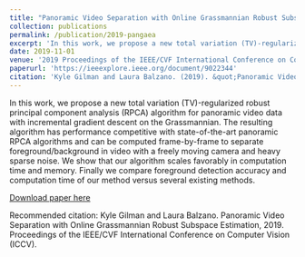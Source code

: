 ```yaml
---
title: "Panoramic Video Separation with Online Grassmannian Robust Subspace Estimation"
collection: publications
permalink: /publication/2019-pangaea
excerpt: 'In this work, we propose a new total variation (TV)-regularized robust principal component analysis (RPCA) algorithm for panoramic video data with incremental gradient descent on the Grassmannian.'
date: 2019-11-01
venue: '2019 Proceedings of the IEEE/CVF International Conference on Computer Vision (ICCV) - Workshop'
paperurl: 'https://ieeexplore.ieee.org/document/9022344'
citation: 'Kyle Gilman and Laura Balzano. (2019). &quot;Panoramic Video Separation with Online Grassmannian Robust Subspace Estimation.&quot; <i>ICCV 2019 Workshop 1</i>.'
---
```


In this work, we propose a new total variation (TV)-regularized robust principal component analysis (RPCA) algorithm for panoramic video data with incremental gradient descent on the Grassmannian. The resulting algorithm has performance competitive with state-of-the-art panoramic RPCA algorithms and can be computed frame-by-frame to separate foreground/background in video with a freely moving camera and heavy sparse noise. We show that our algorithm scales favorably in computation time and memory. Finally we compare foreground detection accuracy and computation time of our method versus several existing methods.

[Download paper here](https://ieeexplore.ieee.org/document/9022344)

Recommended citation: Kyle Gilman and Laura Balzano. Panoramic Video Separation with Online Grassmannian Robust Subspace Estimation, 2019. Proceedings of the IEEE/CVF International Conference on Computer Vision (ICCV).

